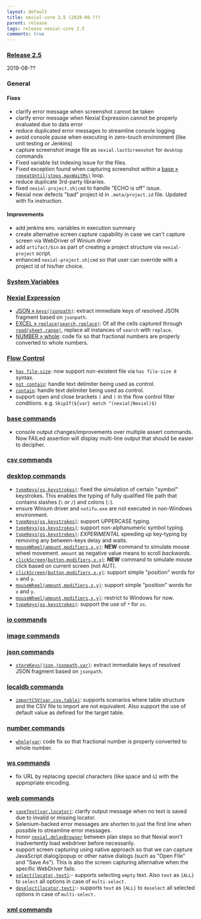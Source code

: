 ```yaml
---
layout: default
title: nexial-core 2.5 (2019-08-??)
parent: release
tags: release nexial-core 2.5
comments: true
---
```


### <a href="https://github.com/nexiality/nexial-core/releases/tag/nexial-core-v2.4_???" class="external-link" target="_nexial_link">Release 2.5</a>
2019-08-??


### General
#### Fixes
- clarify error message when screenshot cannot be taken
- clarify error message when Nexial Expression cannot be properly evaluated due to data error
- reduce duplicated error messages to streamline console logging
- avoid console pause when executing in zero-touch environment (like unit testing or Jenkins)
- capture screenshot image file as `nexial.lastScreenshot` for `desktop` commands
- Fixed variable list indexing issue for the files.
- Fixed exception found when capturing screenshot within a 
  [base &raquo; `repeatUntil(steps,maxWaitMs)`](../commands/base/repeatUntil(steps,maxWaitMs)) loop.
- reduce duplicate 3rd-party libraries.
- fixed `nexial-project.sh|cmd` to handle "ECHO is off" issue.
- Nexial now defects "bad" project id in `.meta/project.id` file.  Updated with fix instruction.

#### Improvements
- add jenkins env. variables in execution summary
- create alternative screen capture capability in case we can't capture screen via WebDriver of Winium driver
- add `artifact/bin` as part of creating a project structure via `nexial-project` script.
- enhanced `nexial-project.sh|cmd` so that user can override with a project id of his/her choice.


### [System Variables](../systemvars/)


### [Nexial Expression](../expressions)
- [JSON &raquo; `keys(jsonpath)`](../expressions/JSONexpression#keysjsonpath): extract immediate keys of resolved JSON 
  fragment based on `jsonpath`.
- [EXCEL &raquo; `replace(search,replace)`](../expressions/EXCELexpression#replacesearchreplace): Of all the cells 
  captured through [`read(sheet,range)`](../expressions/EXCELexpression#readsheetrange), replace all instances of 
  `search` with `replace`.
- [NUMBER &raquo; whole](../expressions/NUMBERexpression#whole): code fix so that fractional numbers are properly 
  converted to whole numbers.


### [Flow Control](../flowcontrols)
- [`has file-size`](../flowcontrols/filter#description): now support non-existent file via `has file-size 0` syntax.
- [`not contain`](../flowcontrols/filter.#description): handle text delimiter being used as control.
- [`contain`](../flowcontrols/filter.#description): handle text delimiter being used as control.
- support open and close brackets `(` and `)` in the flow control filter conditions.
   e.g. `SkipIf(${var} match ^(nexial|Nexial)$)`


### [base commands](../commands/base)
- console output changes/improvements over multiple assert commands. Now FAILed assertion will display multi-line 
  output that should be easier to decipher.


### [csv commands](../commands/csv)


### [desktop commands](../commands/desktop)
- [`typeKeys(os,keystrokes)`](../commands/desktop/typeKeys(os,keystrokes)): fixed the simulation of certain "symbol" 
  keystrokes. This enables the typing of fully qualified file path that contains slashes (`\` or `/`) and colons (`:`).
- ensure Winium driver and `notifu.exe` are not executed in non-Windows environment.
- [`typeKeys(os,keystrokes)`](../commands/desktop/typeKeys(os,keystrokes)): support UPPERCASE typing.
- [`typeKeys(os,keystrokes)`](../commands/desktop/typeKeys(os,keystrokes)): support non-alphanumeric symbol typing.
- [`typeKeys(os,keystrokes)`](../commands/desktop/typeKeys(os,keystrokes)): _EXPERIMENTAL_ speeding up key-typing by
  removing any between-keys delay and waits.
- [`mouseWheel(amount,modifiers,x,y)`](../commands/desktop/mouseWheel(amount,modifiers,x,y)): **NEW** command to 
  simulate mouse wheel movement. `amount` as negative value means to scroll _backwards_.
- [`clickScreen(button,modifiers,x,y)`](../commands/desktop/clickScreen(button,modifiers,x,y)): **NEW** command to
  simulate mouse click based on current screen (not AUT).
- [`clickScreen(button,modifiers,x,y)`](../commands/desktop/clickScreen(button,modifiers,x,y)): support simple 
  "position" words for `x` and `y`.
- [`mouseWheel(amount,modifiers,x,y)`](../commands/desktop/mouseWheel(amount,modifiers,x,y)): support simple "position" 
  words for `x` and `y`.
- [`mouseWheel(amount,modifiers,x,y)`](../commands/desktop/mouseWheel(amount,modifiers,x,y)): restrict to Windows for now.
- [`typeKeys(os,keystrokes)`](../commands/desktop/typeKeys(os,keystrokes)): support the use of `*` for `os`.


### [io commands](../commands/io)


### [image commands](../commands/image)


### [json commands](../commands/json)
- [`storeKeys(json,jsonpath,var)`](../commands/json/storeKeys(json,jsonpath,var)): extract immediate keys of resolved 
  JSON fragment based on `jsonpath`.


### [localdb commands](../commands/localdb)
- [`importCSV(var,csv,table)`](../commands/localdb/importCSV(var,csv,table)): supports scenarios where table structure 
  and the CSV file to import are not equivalent. Also support the use of default value as defined for the target table.


### [number commands](../commands/number)
- [`whole(var`](../commands/number/whole(var)): code fix so that fractional number is properly converted to whole number.


### [ws commands](../commands/ws)
- fix URL by replacing special characters (like space and `&`) with the appropriate encoding.


### [web commands](../commands/web)
- [`saveText(var,locator)`](../commands/web/saveText(var,locator)): clarify output message when no text is saved due 
  to invalid or missing locator.
- Selenium-backed error messages are shorten to just the first line when possible to streamline error messages.
- honor [`nexial.delayBrowser`](../systemvars/index#nexial.delayBrowser) between plan steps so that Nexial won't 
  inadvertently load webdriver before necessarily.
- support screen capturing using native approach so that we can capture JavaScript dialog/popup or other native dialogs 
  (such as "Open File" and "Save As"). This is also the screen capturing alternative when the specific WebDriver fails.
- [`select(locator,text)`](../commands/web/select(locator,text)):- supports selecting `empty` text. Also `text` as `{ALL}` 
  to `select` all options in case of `multi-select.`
- [`deselect(locator,text)`](../commands/web/deselect(locator,text)):- supports `text` as `{ALL}` to `deselect` all 
  selected options in case of `multi-select.`


### [xml commands](../commands/xml)

